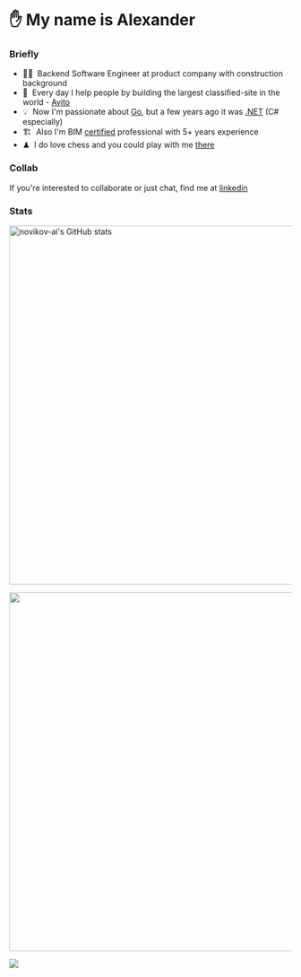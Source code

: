 ✋ My name is Alexander
===

### Briefly

* 👨‍💻  Backend Software Engineer at product company with construction background
* 🚀  Every day I help people by building the largest classified-site in the world - [Avito](http://avito.ru)
* 💡  Now I'm passionate about [Go](https://go.dev/), but a few years ago it was [.NET](https://dotnet.microsoft.com/en-us/) (C# especially)
* 🏗  Also I'm BIM [certified](https://www.credly.com/badges/e66b0679-4d81-4b9d-bbf8-915b99bc06b1/public_url) professional with 5+ years experience
* ♟  I do love chess and you could play with me [there](https://lichess.org/@/ainovikov)

### Collab
If you're interested to collaborate or just chat, find me at [linkedin](https://www.linkedin.com/in/novikov-ai)

### Stats

<a href="http://www.github.com/novikov-ai"><img src="https://github-readme-stats-novikov-ai.vercel.app/api?username=novikov-ai&show_icons=true&hide=&count_private=true&title_color=B0413E&text_color=ED9B40&icon_color=B0413E&bg_color=000000&hide_border=true&show_icons=true" alt="novikov-ai's GitHub stats" width="640"/></a>

<a href="http://www.github.com/novikov-ai"><img src="https://github-readme-streak-stats-cdzbq8lxb-novikov-ai.vercel.app/?user=novikov-ai&stroke=ED9B40&background=000000&ring=B0413E&fire=B0413E&currStreakNum=ED9B40&currStreakLabel=B0413E&sideNums=ED9B40&sideLabels=ED9B40&dates=ED9B40&hide_border=true" width="640"/></a>

<a href="https://www.github.com/novikov-ai" target="_blank" rel="noreferrer"><img
src="https://img.shields.io/github/followers/novikov-ai?logo=github&style=for-the-badge&color=B0413E&labelColor=000000" /></a>
